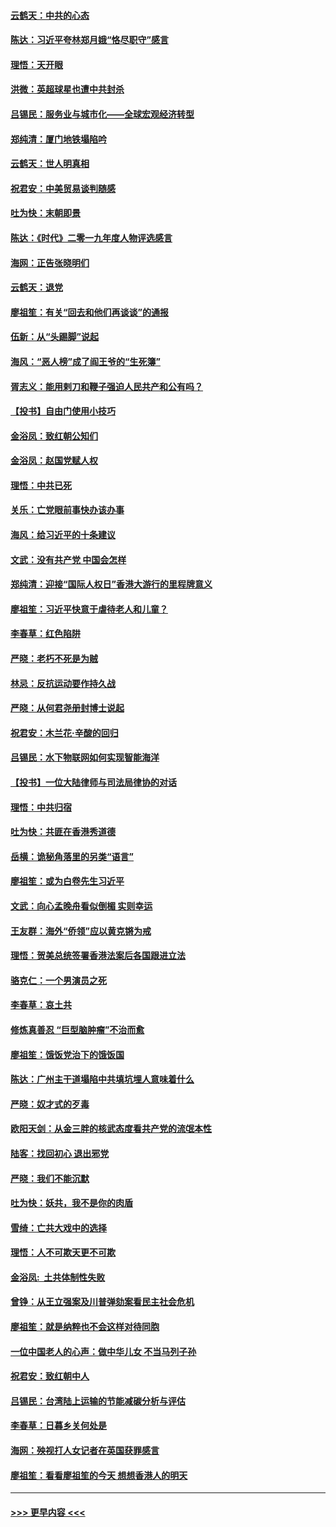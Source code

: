 #### [云鹤天：中共的心态](../pages/nsc993/n11729906.md?t=12181655) 
#### [陈达：习近平夸林郑月娥“恪尽职守”感言](../pages/nsc993/n11729881.md?t=12181655) 
#### [理悟：天开眼](../pages/nsc993/n11729699.md?t=12181655) 
#### [洪微：英超球星也遭中共封杀](../pages/nsc993/n11727243.md?t=12181655) 
#### [吕锡民：服务业与城市化——全球宏观经济转型](../pages/nsc993/n11725845.md?t=12181655) 
#### [郑纯清：厦门地铁塌陷吟](../pages/nsc993/n11725813.md?t=12181655) 
#### [云鹤天：世人明真相](../pages/nsc993/n11725621.md?t=12181655) 
#### [祝君安：中美贸易谈判随感](../pages/nsc993/n11725609.md?t=12181655) 
#### [吐为快：末朝即景](../pages/nsc993/n11723365.md?t=12181655) 
#### [陈达：《时代》二零一九年度人物评选感言](../pages/nsc993/n11723337.md?t=12181655) 
#### [海网：正告张晓明们](../pages/nsc993/n11723228.md?t=12181655) 
#### [云鹤天：退党](../pages/nsc993/n11723056.md?t=12181655) 
#### [廖祖笙：有关“回去和他们再谈谈”的通报](../pages/nsc993/n11722442.md?t=12181655) 
#### [伍新：从“头踢脚”说起](../pages/nsc993/n11722429.md?t=12181655) 
#### [海风：“恶人榜”成了阎王爷的“生死簿”](../pages/nsc993/n11722272.md?t=12181655) 
#### [胥志义：能用剌刀和鞭子强迫人民共产和公有吗？](../pages/nsc993/n11720569.md?t=12181655) 
#### [【投书】自由门使用小技巧](../pages/nsc993/n11720180.md?t=12181655) 
#### [金浴凤：致红朝公知们](../pages/nsc993/n11720563.md?t=12181655) 
#### [金浴凤：赵国党赋人权](../pages/nsc993/n11720533.md?t=12181655) 
#### [理悟：中共已死](../pages/nsc993/n11720233.md?t=12181655) 
#### [关乐：亡党眼前事快办该办事](../pages/nsc993/n11719160.md?t=12181655) 
#### [海风：给习近平的十条建议](../pages/nsc993/n11717616.md?t=12181655) 
#### [文武：没有共产党 中国会怎样](../pages/nsc993/n11717584.md?t=12181655) 
#### [郑纯清：迎接“国际人权日”香港大游行的里程牌意义](../pages/nsc993/n11717417.md?t=12181655) 
#### [廖祖笙：习近平快意于虐待老人和儿童？](../pages/nsc993/n11715313.md?t=12181655) 
#### [李春草：红色陷阱](../pages/nsc993/n11715029.md?t=12181655) 
#### [严晓：老朽不死是为贼](../pages/nsc993/n11712910.md?t=12181655) 
#### [林忌：反抗运动要作持久战](../pages/nsc993/n11712623.md?t=12181655) 
#### [严晓：从何君尧册封博士说起](../pages/nsc993/n11712465.md?t=12181655) 
#### [祝君安：木兰花·辛酸的回归](../pages/nsc993/n11712381.md?t=12181655) 
#### [吕锡民：水下物联网如何实现智能海洋](../pages/nsc993/n11711158.md?t=12181655) 
#### [【投书】一位大陆律师与司法局律协的对话](../pages/nsc993/n11709675.md?t=12181655) 
#### [理悟：中共归宿](../pages/nsc993/n11710059.md?t=12181655) 
#### [吐为快：共匪在香港秀道德](../pages/nsc993/n11709979.md?t=12181655) 
#### [岳横：诡秘角落里的另类“语言”](../pages/nsc993/n11709792.md?t=12181655) 
#### [廖祖笙：或为白卷先生习近平](../pages/nsc993/n11708330.md?t=12181655) 
#### [文武：向心孟晚舟看似倒楣 实则幸运](../pages/nsc993/n11708236.md?t=12181655) 
#### [王友群：海外“侨领”应以黄克锵为戒](../pages/nsc993/n11706176.md?t=12181655) 
#### [理悟：贺美总统签署香港法案后各国跟进立法](../pages/nsc993/n11706853.md?t=12181655) 
#### [骆克仁：一个男演员之死](../pages/nsc993/n11706677.md?t=12181655) 
#### [李春草：哀土共](../pages/nsc993/n11706255.md?t=12181655) 
#### [修炼真善忍 “巨型脑肿瘤”不治而愈](../pages/nsc993/n11705340.md?t=12181655) 
#### [廖祖笙：饿饭党治下的饿饭国](../pages/nsc993/n11705085.md?t=12181655) 
#### [陈达：广州主干道塌陷中共填坑埋人意味着什么](../pages/nsc993/n11705046.md?t=12181655) 
#### [严晓：奴才式的歹毒](../pages/nsc993/n11704826.md?t=12181655) 
#### [欧阳天剑：从金三胖的核武态度看共产党的流氓本性](../pages/nsc993/n11702238.md?t=12181655) 
#### [陆客：找回初心 退出邪党](../pages/nsc993/n11702213.md?t=12181655) 
#### [严晓：我们不能沉默](../pages/nsc993/n11702110.md?t=12181655) 
#### [吐为快：妖共，我不是你的肉盾](../pages/nsc993/n11701366.md?t=12181655) 
#### [雪绮：亡共大戏中的选择](../pages/nsc993/n11699922.md?t=12181655) 
#### [理悟：人不可欺天更不可欺](../pages/nsc993/n11699657.md?t=12181655) 
#### [金浴凤:  土共体制性失败](../pages/nsc993/n11699361.md?t=12181655) 
#### [曾铮：从王立强案及川普弹劾案看民主社会危机](../pages/nsc993/n11699318.md?t=12181655) 
#### [廖祖笙：就是纳粹也不会这样对待同胞](../pages/nsc993/n11697658.md?t=12181655) 
#### [一位中国老人的心声：做中华儿女 不当马列子孙](../pages/nsc993/n11697525.md?t=12181655) 
#### [祝君安：致红朝中人](../pages/nsc993/n11697518.md?t=12181655) 
#### [吕锡民：台湾陆上运输的节能减碳分析与评估](../pages/nsc993/n11694983.md?t=12181655) 
#### [李春草：日暮乡关何处是](../pages/nsc993/n11694805.md?t=12181655) 
#### [海网：殃视打人女记者在英国获罪感言](../pages/nsc993/n11693832.md?t=12181655) 
#### [廖祖笙：看看廖祖笙的今天 想想香港人的明天](../pages/nsc993/n11693707.md?t=12181655) 

----
#### [ >>> 更早内容 <<< ](../indexes/nsc993-earlier.md)
